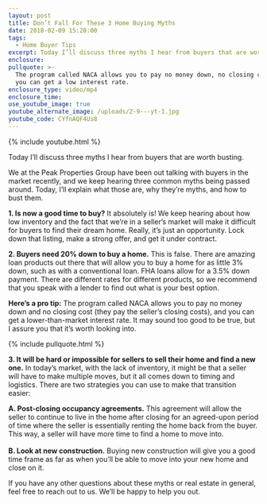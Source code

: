 ```yaml
---
layout: post
title: Don’t Fall For These 3 Home Buying Myths
date: 2018-02-09 15:28:00
tags:
  - Home Buyer Tips
excerpt: Today I’ll discuss three myths I hear from buyers that are worth busting.
enclosure:
pullquote: >-
  The program called NACA allows you to pay no money down, no closing costs, and
  you can get a low interest rate.
enclosure_type: video/mp4
enclosure_time:
use_youtube_image: true
youtube_alternate_image: /uploads/2-9---yt-1.jpg
youtube_code: CYfnAQF4Us8
---
```


{% include youtube.html %}

Today I’ll discuss three myths I hear from buyers that are worth busting.

We at the Peak Properties Group have been out talking with buyers in the market recently, and we keep hearing three common myths being passed around. Today, I’ll explain what those are, why they’re myths, and how to bust them.

**1. Is now a good time to buy?**&nbsp;It absolutely is! We keep hearing about how low inventory and the fact that we’re in a seller’s market will make it difficult for buyers to find their dream home. Really, it’s just an opportunity. Lock down that listing, make a strong offer, and get it under contract.

**2. Buyers need 20% down to buy a home.** This is false. There are amazing loan products out there that will allow you to buy a home for as little 3% down, such as with a conventional loan. FHA loans allow for a 3.5% down payment. There are different rates for different products, so we recommend that you speak with a lender to find out what is your best option.

**Here’s a pro tip:** The program called NACA allows you to pay no money down and no closing cost (they pay the seller’s closing costs), and you can get a lower-than-market interest rate. It may sound too good to be true, but I assure you that it’s worth looking into.

{% include pullquote.html %}

**3. It will be hard or impossible for sellers to sell their home and find a new one.** In today’s market, with the lack of inventory, it might be that a seller will have to make multiple moves, but it all comes down to timing and logistics. There are two strategies you can use to make that transition easier:

<div class="sub-topics"><strong>A. Post-closing occupancy agreements.</strong> This agreement will allow the seller to continue to live in the home after closing for an agreed-upon period of time where the seller is essentially renting the home back from the buyer. This way, a seller will have more time to find a home to move into.<br /><br /><strong>B. Look at new construction.</strong> Buying new construction will give you a good time frame as far as when you&rsquo;ll be able to move into your new home and close on it.</div>

If you have any other questions about these myths or real estate in general, feel free to reach out to us. We’ll be happy to help you out.